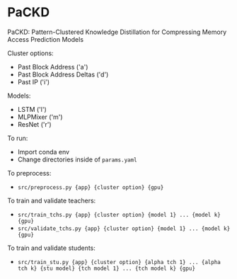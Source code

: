 # PaCKD
PaCKD: Pattern-Clustered Knowledge Distillation for Compressing Memory Access Prediction Models

Cluster options:
- Past Block Address ('a')
- Past Block Address Deltas ('d')
- Past IP ('i')

Models:
- LSTM ('l')
- MLPMixer ('m')
- ResNet ('r')

To run: 
- Import conda env
- Change directories inside of `params.yaml`

To preprocess:
- `src/preprocess.py {app} {cluster option} {gpu}`

To train and validate teachers:
- `src/train_tchs.py {app} {cluster option} {model 1} ... {model k} {gpu}`
- `src/validate_tchs.py {app} {cluster option} {model 1} ... {model k} {gpu}`

To train and validate students:
- `src/train_stu.py {app} {cluster option} {alpha tch 1} ... {alpha tch k} {stu model} {tch model 1} ... {tch model k} {gpu}`
